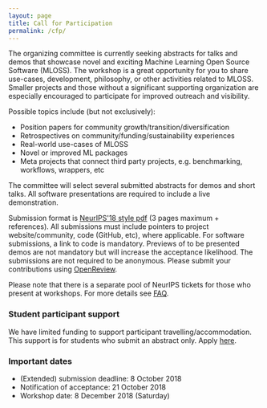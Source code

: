 ```yaml
---
layout: page
title: Call for Participation
permalink: /cfp/
---
```


The organizing committee is currently seeking abstracts for talks and demos that showcase novel and exciting Machine Learning Open Source Software (MLOSS). The workshop is a great opportunity for you to share use-cases, development, philosophy, or other activities related to MLOSS. Smaller projects and those without a significant supporting organization are especially encouraged to participate for improved outreach and visibility.

Possible topics include (but not exclusively):
- Position papers for community growth/transition/diversification
- Retrospectives on community/funding/sustainability experiences
- Real-world use-cases of MLOSS
- Novel or improved ML packages
- Meta projects that connect third party projects, e.g. benchmarking, workflows, wrappers, etc

The committee will select several submitted abstracts for demos and short talks. All software presentations are required to include a live demonstration.

Submission format is [NeurIPS'18 style pdf](https://neurips.cc/Conferences/2018/PaperInformation/StyleFiles) (3 pages maximum + references). All submissions must include pointers to project website/community, code (GitHub, etc), where applicable. For software submissions, a link to code is mandatory. Previews of to be presented demos are not mandatory but will increase the acceptance likelihood. The submissions are not required to be anonymous. Please submit your contributions using [OpenReview](https://openreview.net/group?id=NIPS.cc/2018/Workshop/MLOSS).

Please note that there is a separate pool of NeurIPS tickets for those who present at workshops. For more details see [FAQ](/faq).

### Student participant support

We have limited funding to support participant travelling/accommodation. This support is for students who submit an abstract only. Apply [here](https://goo.gl/forms/8U9N4NXugUH69jKj2).

### Important dates

- (Extended) submission deadline: 8 October 2018
- Notification of acceptance: 21 October 2018
- Workshop date: 8 December 2018 (Saturday)
